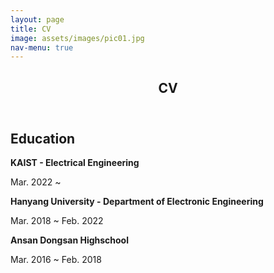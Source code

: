 ```yaml
---
layout: page
title: CV
image: assets/images/pic01.jpg
nav-menu: true
---
```


<!-- Main -->
<div id="main" class="alt">

<!-- One -->
<section id="one">
	<div class="inner">
		<header class="major">
			<h1>CV</h1>
		</header>

<!-- Content -->
<h2 id="content">Education</h2>
<p>
<strong>KAIST - Electrical Engineering </strong>   <div style="text-align=left;"> Mar. 2022 ~</div>
</p>

<p>
<strong>Hanyang University - Department of Electronic Engineering</strong>   <div style="text-align=left;"> Mar. 2018 ~ Feb. 2022  </div>
</p>

<p>
<strong>Ansan Dongsan Highschool </strong>  <div style="text-align=left;"> Mar. 2016 ~ Feb. 2018</div>
</p>





<!-- Text stuff -->


<!-- Lists -->



</div>

</section>


